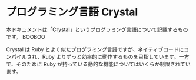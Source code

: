 # プログラミング言語 Crystal

本ドキュメントは「Crystal」というプログラミング言語について記載するものです。
BOOBOO

Crystal は Ruby とよく似たプログラミング言語ですが、ネイティブコードにコンパイルされ、Ruby よりずっと効率的に動作するものを目指しています。一方で、そのために Ruby が持っている動的な機能についてはいくらか制限されています。
